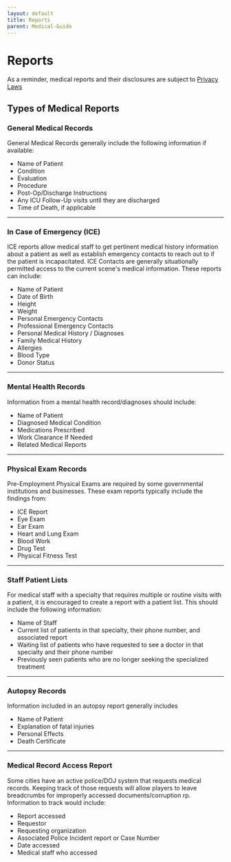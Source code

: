 ```yaml
---
layout: default
title: Reports
parent: Medical-Guide
---
```


# Reports
As a reminder, medical reports and their disclosures are subject to <a href="/docs/Modern/Privacy.html">Privacy Laws</a>

## Types of Medical Reports

### General Medical Records
General Medical Records generally include the following information if available:

- Name of Patient
- Condition
- Evaluation
- Procedure
- Post-Op/Discharge Instructions
- Any ICU Follow-Up visits until they are discharged
- Time of Death, if applicable

---

### In Case of Emergency (ICE)
ICE reports allow medical staff to get pertinent medical history information about a patient as well as establish emergency contacts to reach out to if the patient is incapacitated. ICE Contacts are generally situationally permitted access to the current scene's medical information. These reports can include:

- Name of Patient
- Date of Birth
- Height
- Weight
- Personal Emergency Contacts
- Professional Emergency Contacts
- Personal Medical History / Diagnoses
- Family Medical History
- Allergies
- Blood Type
- Donor Status

---

### Mental Health Records
Information from a mental health record/diagnoses should include:

- Name of Patient
- Diagnosed Medical Condition
- Medications Prescribed
- Work Clearance If Needed
- Related Medical Reports

---

### Physical Exam Records
Pre-Employment Physical Exams are required by some governmental institutions and businesses. These exam reports typically include the findings from:

- ICE Report
- Eye Exam
- Ear Exam
- Heart and Lung Exam
- Blood Work
- Drug Test
- Physical Fitness Test

---

### Staff Patient Lists
For medical staff with a specialty that requires multiple or routine visits with a patient, it is encouraged to create a report with a patient list. This should include the following information:

- Name of Staff
- Current list of patients in that specialty, their phone number, and associated report
- Waiting list of patients who have requested to see a doctor in that specialty and their phone number
- Previously seen patients who are no longer seeking the specialized treatment

---

### Autopsy Records
Information included in an autopsy report generally includes

- Name of Patient
- Explanation of fatal injuries
- Personal Effects
- Death Certificate


---

### Medical Record Access Report
Some cities have an active police/DOJ system that requests medical records. Keeping track of those requests will allow players to leave breadcrumbs for improperly accessed documents/corruption rp. Information to track would include:

 - Report accessed
 - Requestor
 - Requesting organization
 - Associated Police Incident report or Case Number
 - Date accessed
 - Medical staff who accessed